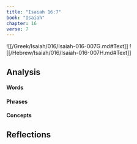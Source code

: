 ```yaml
---
title: "Isaiah 16:7"
book: "Isaiah"
chapter: 16
verse: 7
---
```

![[/Greek/Isaiah/016/Isaiah-016-007G.md#Text]]
![[/Hebrew/Isaiah/016/Isaiah-016-007H.md#Text]]

## Analysis

#### Words

#### Phrases

#### Concepts

## Reflections
